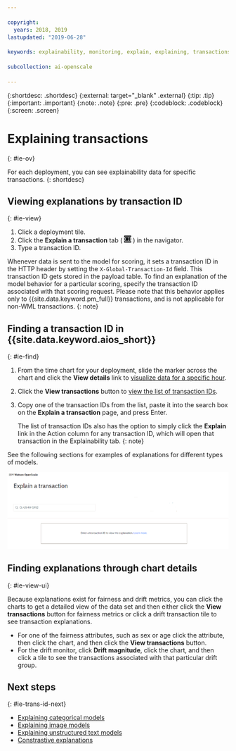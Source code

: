 ```yaml
---

copyright:
  years: 2018, 2019
lastupdated: "2019-06-28"

keywords: explainability, monitoring, explain, explaining, transactions, transaction ID

subcollection: ai-openscale

---
```


{:shortdesc: .shortdesc}
{:external: target="_blank" .external}
{:tip: .tip}
{:important: .important}
{:note: .note}
{:pre: .pre}
{:codeblock: .codeblock}
{:screen: .screen}

# Explaining transactions
{: #ie-ov}

For each deployment, you can see explainability data for specific transactions.
{: shortdesc}

## Viewing explanations by transaction ID
{: #ie-view}

1. Click a deployment tile.
2. Click the **Explain a transaction** tab ( ![Explain a transaction tab](images/insight-transact-tab.png) ) in the navigator.
3. Type a transaction ID.

Whenever data is sent to the model for scoring, it sets a transaction ID in the HTTP header by setting the `X-Global-Transaction-Id` field. This transaction ID gets stored in the payload table. To find an explanation of the model behavior for a particular scoring, specify the transaction ID associated with that scoring request. Please note that this behavior applies only to {{site.data.keyword.pm_full}} transactions, and is not applicable for non-WML transactions.
{: note}

## Finding a transaction ID in {{site.data.keyword.aios_short}}
{: #ie-find}

1.  From the time chart for your deployment, slide the marker across the chart and click the **View details** link to [visualize data for a specific hour](/docs/services/ai-openscale?topic=ai-openscale-it-ov#it-vdet).
1.  Click the **View transactions** button to [view the list of transaction IDs](/docs/services/ai-openscale?topic=ai-openscale-it-ov#it-tra).
1.  Copy one of the transaction IDs from the list, paste it into the search box on the **Explain a transaction** page, and press Enter.

    The list of transaction IDs also has the option to simply click the **Explain** link in the Action column for any transaction ID, which will open that transaction in the Explainability tab.
    {: note}

  See the following sections for examples of explanations for different types of models.

  ![Explainability transaction ID](images/insight-explain-trans-id.png)

## Finding explanations through chart details
{: #ie-view-ui}

Because explanations exist for fairness and drift metrics, you can click the charts to get a detailed view of the data set and then either click the **View transactions** button for fairness metrics or click a drift transaction tile to see transaction explanations.

- For one of the fairness attributes, such as sex or age click the attribute, then click the chart, and then click the **View transactions** button.
- For the drift monitor, click **Drift magnitude**, click the chart, and then click a tile to see the transactions associated with that particular drift group.

## Next steps
{: #ie-trans-id-next}

- [Explaining categorical models](/docs/services/ai-openscale?topic=ai-openscale-ie-class)
- [Explaining image models](/docs/services/ai-openscale?topic=ai-openscale-ie-image)
- [Explaining unstructured text models](/docs/services/ai-openscale?topic=ai-openscale-ie-unstruct)
- [Constrastive explanations](/docs/services/ai-openscale?topic=ai-openscale-ie-pp-pn)
